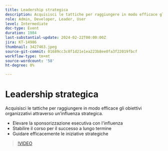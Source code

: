 ```yaml
---
title: Leadership strategica
description: Acquisisci le tattiche per raggiungere in modo efficace gli obiettivi organizzativi attraverso un’influenza strategica.- Migliorare la sponsorizzazione dei dirigenti attraverso l'influenza- Stabilire il percorso per il successo a lungo termine- Guidare efficacemente le iniziative strategiche
role: Admin, Developer, Leader, User
level: Intermediate
doc-type: Event
duration: 1984
last-substantial-update: 2024-02-22T00:00:00Z
jira: KT-14986
thumbnail: 3427463.jpeg
source-git-commit: 01689cc3c8f1d21e1ea223b8ee0fa3f22019fbcf
workflow-type: tm+mt
source-wordcount: '58'
ht-degree: 0%

---
```



# Leadership strategica

Acquisisci le tattiche per raggiungere in modo efficace gli obiettivi organizzativi attraverso un’influenza strategica.

- Elevare la sponsorizzazione esecutiva con l&#39;influenza
- Stabilire il corso per il successo a lungo termine
- Guidare efficacemente le iniziative strategiche

>[!VIDEO](https://video.tv.adobe.com/v/3427463/?learn=on)
